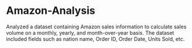 # Amazon-Analysis
Analyzed a dataset containing Amazon sales information to calculate sales volume on a monthly, yearly, and month-over-year basis. The dataset included fields such as nation name, Order ID, Order Date, Units Sold, etc.
